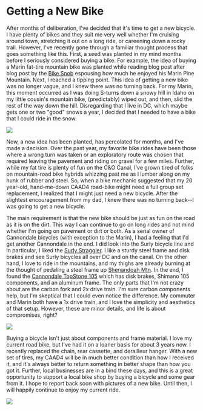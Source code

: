 # Getting a New Bike

After months of deliberation, I've decided that it's time to get a new bicycle. I have plenty of bikes and they suit me very well whether I'm cruising around town, stretching it out on a long ride, or careening down a rocky trail. However, I've recently gone through a familiar thought process that goes something like this. First, a seed was planted in my mind months before I seriously considered buying a bike. For example, the idea of buying a Marin fat-tire mountain bike was planted while reading blog post after blog post by the [Bike Snob][4] espousing how much he enjoyed his Marin Pine Mountain. Next, I reached a tipping point. This idea of getting a new bike was no longer vague, and I knew there was no turning back. For my Marin, this moment occurred as I was doing S-turns down a snowy hill in Idaho on my little cousin's mountain bike, (predictably) wiped out, and then, slid the rest of the way down the hill. Disregarding that I live in DC, which maybe gets one or two "good" snows a year, I decided that I needed to have a bike that I could ride in the snow.

![](https://user-images.githubusercontent.com/9206065/78454581-e5a8ad00-7666-11ea-8787-7d4897dd490e.jpg)

Now, a new idea has been planted, has percolated for months, and I've made a decision. Over the past year, my favorite bike rides have been those where a wrong turn was taken or an exploratory route was chosen that required leaving the pavement and riding on gravel for a few miles. Further, while my fat tire is plenty of fun on the C&O Canal, I've grown tired of folks on mountain-road bike hybrids whizzing past me as I lumber along on my hunk of rubber and steel. So, when a bike mechanic suggested that my 20 year-old, hand-me-down CAAD4 road-bike might need a full group set replacement, I realized that I might just need a new bicycle. After the slightest encouragement from my dad, I knew there was no turning back--I was going to get a new bicycle.

The main requirement is that the new bike should be just as fun on the road as it is on the dirt. This way I can continue to go on long rides and not mind whether I'm going on pavement or dirt or both. As a serial owner of Cannondale bicycles (with exception to the Marin), I had a feeling that I'd get another Cannondale in the end. I did look into the Surly bicycle line and in particular, I liked the [Surly Straggler][1]. I like a sturdy steel frame and disk brakes and see Surly bicycles all over DC and on the canal. On the other hand, I love to ride in the mountains, and my thighs are already burning at the thought of pedaling a steel frame up [Shenandoah Mtn][2]. In the end, I found the [Cannondale TopStone 105][3] which has disk brakes, Shimano 105 components, and an aluminum frame. The only parts that I'm not crazy about are the carbon fork and 2x drive train. I'm sure carbon components help, but I'm skeptical that I could even notice the difference. My commuter and Marin both have a 1x drive train, and I love the simplicity and aesthetics of that setup. However, these are minor details, and life is about compromises, right?

![](https://user-images.githubusercontent.com/9206065/78455914-e1808d80-766e-11ea-800e-076e4e02322e.png)

Buying a bicycle isn't just about components and frame material. I love my current road bike, but I've had it on a loaner basis for about 3 years now. I recently replaced the chain, rear cassette, and derailleur hanger. With a new set of tires, my CAAD4 will be in much better condition than how I received it, and it's always better to return something in better shape than how you got it. Further, local businesses are in a bind these days, and this is a great opportunity to support a local bike shop by buying a bicycle and some gear from it. I hope to report back soon with pictures of a new bike. Until then, I will happily continue to enjoy my current ride.

![](https://user-images.githubusercontent.com/9206065/78455420-45ee1d80-766c-11ea-93fa-f5e5393f26e4.png)

[1]: https://surlybikes.com/bikes/straggler
[2]: https://www.strava.com/activities/2400202503
[3]: https://www.cannondale.com/en-us/bikes/road/gravel/topstone-alloy/topstone-105?sku=c15700m10xs
[4]: https://bikesnobnyc.com/

